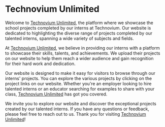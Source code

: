 # Technovium Unlimited

Welcome to [Technovium Unlimited](https://technoviumunlimited.nl/), the platform where we showcase the school projects completed by our interns at Technovium. Our website is dedicated to highlighting the diverse range of projects completed by our talented interns, spanning a wide variety of subjects and fields.

At [Technovium Unlimited](https://technoviumunlimited.nl/), we believe in providing our interns with a platform to showcase their skills, talents, and achievements. We upload their projects on our website to help them reach a wider audience and gain recognition for their hard work and dedication.

Our website is designed to make it easy for visitors to browse through our interns' projects. You can explore the various projects by clicking on the project links on our website. Whether you're an employer looking to hire talented interns or an educator searching for examples to share with your class, [Technovium Unlimited](https://technoviumunlimited.nl/) has got you covered.

We invite you to explore our website and discover the exceptional projects created by our talented interns. If you have any questions or feedback, please feel free to reach out to us. Thank you for visiting [Technovium Unlimited](https://technoviumunlimited.nl/)!